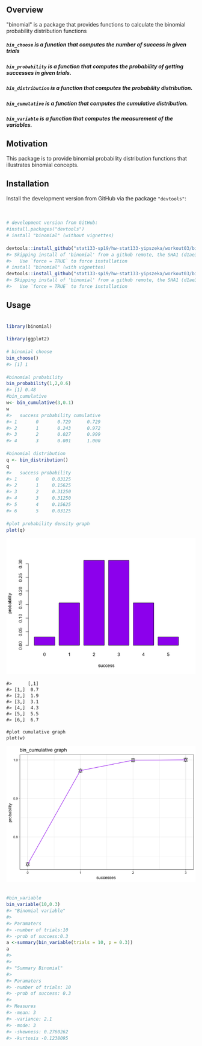 
Overview
--------

"binomial" is a package that provides functions to calculate the binomial probability distribution functions

##### `bin_choose` is a function that computes the number of success in given trials

##### `bin_probability` is a function that computes the probability of getting successes in given trials.

##### `bin_distribution` is a function that computes the probability distribution.

##### `bin_cumulative` is a function that computes the cumulative distribution.

##### `bin_variable` is a function that computes the measurement of the variables.

Motivation
----------

This package is to provide binomial probability distribution functions that illustrates binomial concepts.

Installation
------------

Install the development version from GitHub via the package `"devtools"`:

``` r


# development version from GitHub:
#install.packages("devtools") 
# install "binomial" (without vignettes)

devtools::install_github("stat133-sp19/hw-stat133-yipszeka/workout03/binomial")
#> Skipping install of 'binomial' from a github remote, the SHA1 (d1ae35b3) has not changed since last install.
#>   Use `force = TRUE` to force installation
# install "binomial" (with vignettes)
devtools::install_github("stat133-sp19/hw-stat133-yipszeka/workout03/binomial", build_vignettes = TRUE)
#> Skipping install of 'binomial' from a github remote, the SHA1 (d1ae35b3) has not changed since last install.
#>   Use `force = TRUE` to force installation
```

Usage
-----

``` r

library(binomial)

library(ggplot2)

# binomial choose 
bin_choose()
#> [1] 1

#binomial probability 
bin_probability(1,2,0.6)
#> [1] 0.48
#bin_cumulative
w<- bin_cumulative(3,0.1)
w
#>   success probability cumulative
#> 1       0       0.729      0.729
#> 2       1       0.243      0.972
#> 3       2       0.027      0.999
#> 4       3       0.001      1.000

#binomial distribution
q <- bin_distribution()
q
#>   success probability
#> 1       0     0.03125
#> 2       1     0.15625
#> 3       2     0.31250
#> 4       3     0.31250
#> 5       4     0.15625
#> 6       5     0.03125

#plot probability density graph
plot(q)
```

![](README-unnamed-chunk-3-1.png)

    #>      [,1]
    #> [1,]  0.7
    #> [2,]  1.9
    #> [3,]  3.1
    #> [4,]  4.3
    #> [5,]  5.5
    #> [6,]  6.7

    #plot cumulative graph
    plot(w)

![](README-unnamed-chunk-3-2.png)

``` r

#bin_variable
bin_variable(10,0.3)
#> "Binomial variable"
#> 
#> Paramaters
#> -number of trials:10 
#> -prob of success:0.3
a <-summary(bin_variable(trials = 10, p = 0.3))
a
#> 
#> 
#> "Summary Binomial"
#> 
#> Paramaters
#> -number of trials: 10 
#> -prob of success: 0.3 
#> 
#> Measures
#> -mean: 3 
#> -variance: 2.1 
#> -mode: 3 
#> -skewness: 0.2760262 
#> -kurtosis -0.1238095
```
